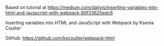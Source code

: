 
Based on tutorial at
https://medium.com/dailyjs/inserting-variables-into-html-and-javascript-with-webpack-80f33625edc6

Inserting variables into HTML and JavaScript with Webpack
by Ksenia Coulter

GitHub:
https://github.com/kscoulter/webpack-html

